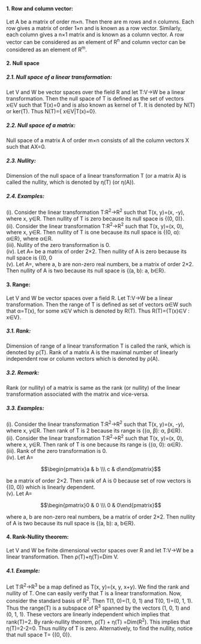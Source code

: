 #### 1. Row and column vector:
Let A be a matrix of order m×n. Then there are m rows and n columns. Each row gives a matrix of order 1×n and is known as a row vector. Similarly, each column gives a n×1 matrix and is known as a column vector. A row vector can be considered as an element of R<sup>n</sup> and column vector can be considered as an element of R<sup>m</sup>.
#### 2. Null space	
##### 2.1. Null space of a linear transformation: 
Let V and W be vector spaces over the field R and let T:V→W be a linear transformation. Then the null space of T is defined as the set of vectors x&isin;V such that T(x)=0 and is also known as kernel of T. It is denoted by N(T) or ker(T). Thus N(T)={ x&isin;V|T(x)=0}.
##### 2.2. Null space of a matrix: 
Null space of a matrix A of order m×n consists of all the column vectors X such that AX=0. 
##### 2.3. Nullity: 
Dimension of the null space of a linear transformation T (or a matrix A) is called the nullity, which is denoted by η(T) (or η(A)).
##### 2.4. Examples:
(i). Consider the linear transformation T:R<sup>2</sup>→R<sup>2</sup> such that T(x, y)=(x, -y), where x, y&isin;R. Then nullity of T is zero because its null space is {(0, 0)}. <br>
(ii). Consider the linear transformation T:R<sup>2</sup>→R<sup>2</sup> such that T(x, y)=(x, 0), where x, y&isin;R. Then nullity of T is one because its null space is {(0, α): α&isin;R}, where α&isin;R. <br>
(iii). Nullity of the zero transformation is 0. <br>
(iv). Let A= be a matrix of order 2×2. Then nullity of A is zero because its null space is {(0, 0 <br>
(v). Let A=, where a, b are non-zero real numbers, be a matrix of order 2×2. Then nullity of A is two because its null space is {(a, b): a, b&isin;R}. <br>
#### 3. Range: 
Let V and W be vector spaces over a field R. Let T:V→W be a linear transformation. Then the range of T is defined as set of vectors α&isin;W such that α=T(x), for some x&isin;V which is denoted by R(T). Thus R(T)={T(x)&isin;V : x&isin;V}. 
##### 3.1. Rank: 
Dimension of range of a linear transformation T is called the rank, which is denoted by ρ(T). Rank of a matrix A is the maximal number of linearly independent row or column vectors which is denoted by ρ(A).
##### 3.2. Remark: 
Rank (or nullity) of a matrix is same as the rank (or nullity) of the linear transformation associated with the matrix and vice-versa.
##### 3.3. Examples:
(i). Consider the linear transformation T:R<sup>2</sup>→R<sup>2</sup> such that T(x, y)=(x, -y), where x, y&isin;R. Then rank of T is 2 because its range is {(α, β): α, β&isin;R}. <br>
(ii). Consider the linear transformation T:R<sup>2</sup>→R<sup>2</sup> such that T(x, y)=(x, 0), where x, y&isin;R. Then rank of T is one because its range is {(α, 0): α&isin;R}.<br>
(iii). Rank of the zero transformation is 0. <br>
(iv). Let A= 

$$\begin{pmatrix}a & b \\\ c & d\end{pmatrix}$$

be a matrix of order 2×2. Then rank of A is 0 because set of row vectors is {(0, 0)} which is linearly dependent. <br>
(v). Let A=

$$\begin{pmatrix}0 & 0 \\\ 0 & 0\end{pmatrix}$$

where a, b are non-zero real numbers, be a matrix of order 2×2. Then nullity of A is two because its null space is {(a, b): a, b&isin;R}.

#### 4. Rank-Nullity theorem: 
Let V and W be finite dimensional vector spaces over R and let T:V→W be a linear transformation. Then ρ(T)+η(T)=Dim V.
##### 4.1. Example: 
Let T:R<sup>2</sup>→R<sup>3</sup> be a map defined as T(x, y)=(x, y, x+y). We find the rank and nullity of T. One can easily verify that T is a linear transformation. Now, consider the standard basis of R<sup>2</sup>. Then T(1, 0)=(1, 0, 1) and T(0, 1)=(0, 1, 1). Thus the range(T) is a subspace of R<sup>3</sup> spanned by the vectors (1, 0, 1) and (0, 1, 1). These vectors are linearly independent which implies that rank(T)=2. By rank-nullity theorem, ρ(T) + η(T) =Dim(R<sup>2</sup>). This implies that η(T)=2-2=0. Thus nullity of T is zero. Alternatively, to find the nullity, notice that null space T= {(0, 0)}.
